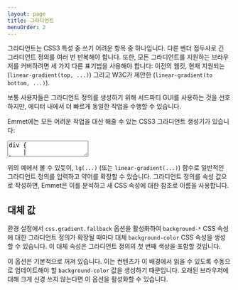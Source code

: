 ```yaml
---
layout: page
title: 그라디언트
menuOrder: 2
---
```


그라디언트는 CSS3 특성 중 쓰기 어려운 항목 중 하나입니다. 다른 벤더 접두사로 긴 그라디언트 정의를 여러 번 반복해야 합니다. 또한, 모든 그라디언트를 지원하는 브라우저를 커버하려면 세 가지 다른 표기법을 사용해야 합니다: 이전의 웹킷, 현재 지원되는 (`linear-gradient(top, ...)`) 그리고 W3C가 제안한 (`linear-gradient(to bottom, ...)`).

보통 사용자들은 그라디언트 정의를 생성하기 위해 서드파티 GUI를 사용하는 것을 선호하지만, 에디터 내에서 더 빠르게 동일한 작업을 수행할 수 있습니다.

Emmet에는 모든 어려운 작업을 대신 해줄 수 있는 CSS3 그라디언트 생성기가 있습니다:

<textarea class="movie-def">
div {
	|
}
@@@
tooltip: CSS 규칙 내부에서 <strong>lg(...)</strong>로 일반적인 CSS 그라디언트 정의를 입력하세요
type: lg(left, #fc0 30%, red)
wait: 1000
tooltip: 그라디언트 정의를 변환하기 위해 “약어 확장” 작업을 실행합니다 ::: “약어 확장” (Tab 키)
run: emmet.expand_abbreviation
wait: 1000
run: goCharRight
run: {command: "newlineAndIndent", times: 2}
wait: 500
type: border-image: 
tooltip: 속성 값으로 <strong>lg(...)</strong> 정의를 작성하면, Emmet는 그것의 속성 이름을 상속합니다
type: lg(left, #fc0 30%, red)
wait: 500
run: emmet.expand_abbreviation
wait: 1000
moveTo: 9:51
select: 9:54
tooltip: {text: "생성된 그라디언트 정의를 수정하고 “약어 확장” 작업을 다시 실행하여 동일한 CSS 속성 이름을 가진 다른 그라디언트에 변경 사항을 반영할 수 있습니다", wait: 7000}
type: black
wait: 500
run: emmet.expand_abbreviation
@@@
mode: text/css
</textarea>

위의 예에서 볼 수 있듯이, `lg(...)` (또는 `linear-gradient(...)`) 함수로 일반적인 그라디언트 정의를 입력하고 약어를 확장할 수 있습니다. 그라디언트 정의를 속성 값으로 작성하면, Emmet은 이를 분석하고 새 CSS 속성에 대한 참조로 이름을 사용합니다.

## 대체 값

환경 설정에서 `css.gradient.fallback` 옵션을 활성화하여 `background-*` CSS 속성에 대한 그라디언트 정의가 확장될 때마다 대체 `background-color` CSS 속성을 생성할 수 있습니다. 이 대체 속성은 그라디언트 정의의 첫 번째 색상을 포함할 것입니다.

이 옵션은 기본적으로 꺼져 있습니다. 이는 컨텐츠가 이 배경에서 읽을 수 있도록 수동으로 업데이트해야 할 `background-color` 값을 생성하기 때문입니다. 오래된 브라우저에 대해 크게 신경 쓰지 않는다면 이 옵션을 활성화할 수 있습니다.
